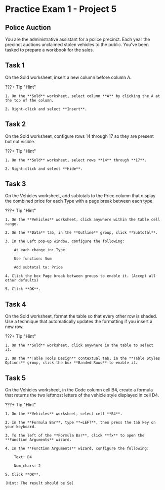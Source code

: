 # Practice Exam 1 - Project 5

## Police Auction

You are the administrative assistant for a police precinct. Each year the precinct auctions unclaimed stolen vehicles to the public. You've been tasked to prepare a workbook for the sales.

## Task 1
 
On the Sold worksheet, insert a new column before column A.

???+ Tip "Hint"

    1. On the **Sold** worksheet, select column **A** by clicking the A at the top of the column.

    2. Right-click and select **Insert**.

## Task 2

On the Sold worksheet, configure rows 14 through 17 so they are present but not visible.

???+ Tip "Hint"

    1. On the **Sold** worksheet, select rows **14** through **17**.

    2. Right-click and select **Hide**.

## Task 3

On the Vehicles worksheet, add subtotals to the Price column that display the combined price for each Type with a page break between each type.

???+ Tip "Hint"

    1. On the **Vehicles** worksheet, click anywhere within the table cell range.

    2. On the **Data** tab, in the **Outline** group, click **Subtotal**.

    3. In the Left pop-up window, configure the following:

        At each change in: Type

        Use function: Sum

        Add subtotal to: Price

    4. Click the box Page break between groups to enable it. (Accept all other defaults)

    5. Click **OK**.

## Task 4

On the Sold worksheet, format the table so that every other row is shaded. Use a technique that automatically updates the formatting if you insert a new row.

???+ Tip "Hint"

    1. On the **Sold** worksheet, click anywhere in the table to select it.

    2. On the **Table Tools Design** contextual tab, in the **Table Styles Options** group, click the box **Banded Rows** to enable it.

## Task 5

On the Vehicles worksheet, in the Code column cell B4, create a formula that returns the two leftmost letters of the vehicle style displayed in cell D4.

???+ Tip "Hint"

    1. On the **Vehicles** worksheet, select cell **B4**.

    2. In the **Formula Bar**, type **=LEFT**, then press the tab key on your keyboard.

    3. To the left of the **Formula Bar**, click **fx** to open the **Function Arguments** wizard.

    4. In the **Function Arguments** wizard, configure the following:
        
        Text: D4

        Num_chars: 2

    5. Click **OK**.

    (Hint: The result should be Se)

 
